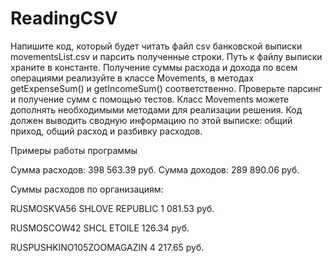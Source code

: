 # ReadingCSV

Напишите код, который будет читать файл csv банковской выписки movementsList.csv и парсить полученные строки. 
Путь к файлу выписки храните в константе. 
Получение суммы расхода и дохода по всем операциями реализуйте в классе Movements, в методах getExpenseSum() и getIncomeSum() соответственно. 
Проверьте парсинг и получение сумм с помощью тестов.
Класс Movements можете дополнять необходимыми методами для реализации решения.
Код должен выводить сводную информацию по этой выписке: общий приход, общий расход и разбивку расходов.



Примеры работы программы

Сумма расходов: 398 563.39 руб.
Сумма доходов: 289 890.06 руб.
 
Суммы расходов по организациям:

RUSMOSKVA56  SHLOVE REPUBLIC        1 081.53 руб.

RUSMOSCOW42 SHCL ETOILE                     126.34 руб.

RUSPUSHKINO105ZOOMAGAZIN 4             217.65 руб.
